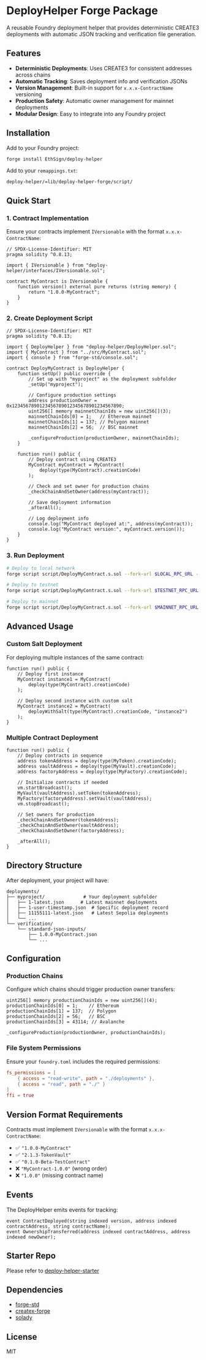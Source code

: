 # DeployHelper Forge Package

A reusable Foundry deployment helper that provides deterministic CREATE3 deployments with automatic JSON tracking and verification file generation.

## Features

- **Deterministic Deployments**: Uses CREATE3 for consistent addresses across chains
- **Automatic Tracking**: Saves deployment info and verification JSONs
- **Version Management**: Built-in support for `x.x.x-ContractName` versioning
- **Production Safety**: Automatic owner management for mainnet deployments
- **Modular Design**: Easy to integrate into any Foundry project

## Installation

Add to your Foundry project:

```bash
forge install EthSign/deploy-helper
```

Add to your `remappings.txt`:
```
deploy-helper/=lib/deploy-helper-forge/script/
```

## Quick Start

### 1. Contract Implementation

Ensure your contracts implement `IVersionable` with the format `x.x.x-ContractName`:

```solidity
// SPDX-License-Identifier: MIT
pragma solidity ^0.8.13;

import { IVersionable } from "deploy-helper/interfaces/IVersionable.sol";

contract MyContract is IVersionable {
    function version() external pure returns (string memory) {
        return "1.0.0-MyContract";
    }
}
```

### 2. Create Deployment Script

```solidity
// SPDX-License-Identifier: MIT
pragma solidity ^0.8.13;

import { DeployHelper } from "deploy-helper/DeployHelper.sol";
import { MyContract } from "../src/MyContract.sol";
import { console } from "forge-std/console.sol";

contract DeployMyContract is DeployHelper {
    function setUp() public override {
        // Set up with "myproject" as the deployment subfolder
        _setUp("myproject");
        
        // Configure production settings
        address productionOwner = 0x1234567890123456789012345678901234567890;
        uint256[] memory mainnetChainIds = new uint256[](3);
        mainnetChainIds[0] = 1;   // Ethereum mainnet
        mainnetChainIds[1] = 137; // Polygon mainnet
        mainnetChainIds[2] = 56;  // BSC mainnet
        
        _configureProduction(productionOwner, mainnetChainIds);
    }
    
    function run() public {
        // Deploy contract using CREATE3
        MyContract myContract = MyContract(
            deploy(type(MyContract).creationCode)
        );
        
        // Check and set owner for production chains
        _checkChainAndSetOwner(address(myContract));
        
        // Save deployment information
        _afterAll();
        
        // Log deployment info
        console.log("MyContract deployed at:", address(myContract));
        console.log("MyContract version:", myContract.version());
    }
}
```

### 3. Run Deployment

```bash
# Deploy to local network
forge script script/DeployMyContract.s.sol --fork-url $LOCAL_RPC_URL --broadcast

# Deploy to testnet
forge script script/DeployMyContract.s.sol --fork-url $TESTNET_RPC_URL --broadcast --verify

# Deploy to mainnet
forge script script/DeployMyContract.s.sol --fork-url $MAINNET_RPC_URL --broadcast --verify
```

## Advanced Usage

### Custom Salt Deployment

For deploying multiple instances of the same contract:

```solidity
function run() public {
    // Deploy first instance
    MyContract instance1 = MyContract(
        deploy(type(MyContract).creationCode)
    );
    
    // Deploy second instance with custom salt
    MyContract instance2 = MyContract(
        deployWithSalt(type(MyContract).creationCode, "instance2")
    );
}
```

### Multiple Contract Deployment

```solidity
function run() public {
    // Deploy contracts in sequence
    address tokenAddress = deploy(type(MyToken).creationCode);
    address vaultAddress = deploy(type(MyVault).creationCode);
    address factoryAddress = deploy(type(MyFactory).creationCode);
    
    // Initialize contracts if needed
    vm.startBroadcast();
    MyVault(vaultAddress).setToken(tokenAddress);
    MyFactory(factoryAddress).setVault(vaultAddress);
    vm.stopBroadcast();
    
    // Set owners for production
    _checkChainAndSetOwner(tokenAddress);
    _checkChainAndSetOwner(vaultAddress);
    _checkChainAndSetOwner(factoryAddress);
    
    _afterAll();
}
```

## Directory Structure

After deployment, your project will have:

```
deployments/
├── myproject/              # Your deployment subfolder
│   ├── 1-latest.json      # Latest mainnet deployments
│   ├── 1-user-timestamp.json  # Specific deployment record
│   ├── 11155111-latest.json   # Latest Sepolia deployments
│   └── ...
└── verification/
    └── standard-json-inputs/
        ├── 1.0.0-MyContract.json
        └── ...
```

## Configuration

### Production Chains

Configure which chains should trigger production owner transfers:

```solidity
uint256[] memory productionChainIds = new uint256[](4);
productionChainIds[0] = 1;    // Ethereum
productionChainIds[1] = 137;  // Polygon
productionChainIds[2] = 56;   // BSC
productionChainIds[3] = 43114; // Avalanche

_configureProduction(productionOwner, productionChainIds);
```

### File System Permissions

Ensure your `foundry.toml` includes the required permissions:

```toml
fs_permissions = [
    { access = "read-write", path = "./deployments" },
    { access = "read", path = "./" }
]
ffi = true
```

## Version Format Requirements

Contracts must implement `IVersionable` with the format `x.x.x-ContractName`:

- ✅ `"1.0.0-MyContract"`
- ✅ `"2.1.3-TokenVault"`
- ✅ `"0.1.0-Beta-TestContract"`
- ❌ `"MyContract-1.0.0"` (wrong order)
- ❌ `"1.0.0"` (missing contract name)

## Events

The DeployHelper emits events for tracking:

```solidity
event ContractDeployed(string indexed version, address indexed contractAddress, string contractName);
event OwnershipTransferred(address indexed contractAddress, address indexed newOwner);
```

## Starter Repo
Please refer to [deploy-helper-starter](https://github.com/EthSign/deploy-helper-starter)

## Dependencies

- [forge-std](https://github.com/foundry-rs/forge-std)
- [createx-forge](https://github.com/radeksvarz/createx-forge)
- [solady](https://github.com/Vectorized/solady)

## License

MIT